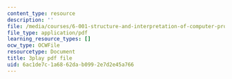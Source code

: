 ```yaml
---
content_type: resource
description: ''
file: /media/courses/6-001-structure-and-interpretation-of-computer-programs-spring-2005/6ac1de7c1a6862dab0992e7d2e45a766_fXQ1SwKjDg.pdf
file_type: application/pdf
learning_resource_types: []
ocw_type: OCWFile
resourcetype: Document
title: 3play pdf file
uid: 6ac1de7c-1a68-62da-b099-2e7d2e45a766
---
```

